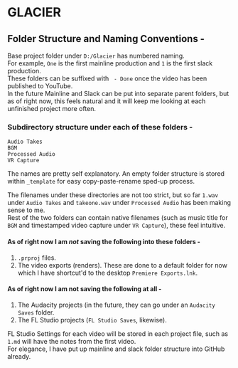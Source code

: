 # GLACIER

## Folder Structure and Naming Conventions -
Base project folder under `D:/Glacier` has numbered naming.  
For example, `One` is the first mainline production and `1` is the first slack production.  
These folders can be suffixed with ` - Done` once the video has been published to YouTube.  
In the future Mainline and Slack can be put into separate parent folders, but as of right now, this feels natural and it will keep me looking at each unfinished project more often.  

### Subdirectory structure under each of these folders -  
`Audio Takes`  
`BGM`  
`Processed Audio`  
`VR Capture`  

The names are pretty self explanatory. An empty folder structure is stored within `_template` for easy copy-paste-rename sped-up process.  

The filenames under these directories are not too strict, but so far `1.wav` under `Audio Takes` and `takeone.wav` under `Processed Audio` has been making sense to me.  
Rest of the two folders can contain native filenames (such as music title for `BGM` and timestamped video capture under `VR Capture`), these feel intuitive.  

#### As of right now I am *not* saving the following into these folders -
1. `.prproj` files.
2. The video exports (renders). These are done to a default folder for now which I have shortcut'd to the desktop `Premiere Exports.lnk`.

#### As of right now I am not saving the following at all -  
1. The Audacity projects (in the future, they can go under an `Audacity Saves` folder.  
2. The FL Studio projects (`FL Studio Saves`, likewise).  

FL Studio Settings for each video will be stored in each project file, such as `1.md` will have the notes from the first video.  
For elegance, I have put up mainline and slack folder structure into GitHub already.  
